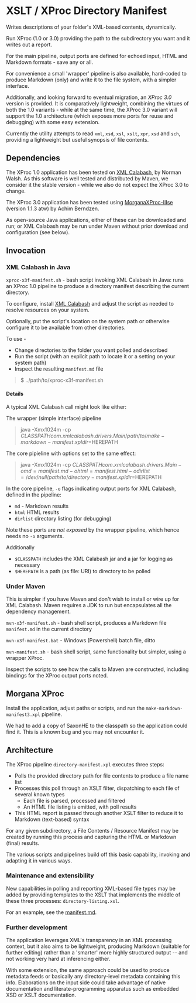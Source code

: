 # XSLT / XProc Directory Manifest

Writes descriptions of your folder's XML-based contents, dynamically.

Run XProc (1.0 or 3.0) providing the path to the subdirectory you want and it writes out a report.

For the main pipeline, output ports are defined for echoed input, HTML and Markdown formats - save any or all.

For convenience a small 'wrapper' pipeline is also available, hard-coded to produce Markdown (only) and write it to the file system, with a  simpler interface.

Additionally, and looking forward to eventual migration, an *XProc 3.0* version is provided. It is comparatively lightweight, combining the virtues of both the 1.0 variants - while at the same time, the XProc 3.0 variant will support the 1.0 architecture (which exposes more ports for reuse and debugging) with some easy extension.

Currently the utility attempts to read `xml`, `xsd`, `xsl`, `xslt`, `xpr`, `xsd` and `sch`, providing a lightweight but useful synopsis of file contents.

## Dependencies

The XProc 1.0 application has been tested on [XML Calabash](http://xmlcalabash.com), by Norman Walsh. As this software is well tested and distributed by Maven, we consider it the stable version - while we also do not expect the XProc 3.0 to change.

The XProc 3.0 application has been tested using [MorganaXProc-IIIse](http://xml-project.com) (version 1.1.3 atw) by Achim Berndzen.

As open-source Java applications, either of these can be downloaded and run; or XML Calabash may be run under Maven without prior download and configuration (see below).

## Invocation

### XML Calabash in Java

`xproc-x3f-manifest.sh` - bash script invoking XML Calabash in Java: runs an XProc 1.0 pipeline to produce a directory manifest describing the current directory.

To configure, install [XML Calabash](http://xmlcalabash.com) and adjust the script as needed to resolve resources on your system.

Optionally, put the script's location on the system path or otherwise configure it to be available from other directories.

To use -

* Change directories to the folder you want polled and described
* Run the script (with an explicit path to locate it or a setting on your system path)
* Inspect the resulting `manifest.md` file

> $ ../path/to/xproc-x3f-manifest.sh

#### Details

A typical XML Calabash call might look like either:

The wrapper (simple interface) pipeline

> java -Xmx1024m -cp $CLASSPATH com.xmlcalabash.drivers.Main /path/to/make-markdown-manifest.xpl dir=$HEREPATH

The core pipieline with options set to the same effect:

> java -Xmx1024m -cp $CLASSPATH com.xmlcalabash.drivers.Main -omd=manifest.md -ohtml=manifest.html -odirlist=/dev/null /path/to/directory-manifest.xpl dir=$HEREPATH

In the core pipeline, `-o` flags indicating output ports for XML Calabash, defined in the pipeline:

- `md` - Markdown results
- `html` HTML results
- `dirlist` directory listing (for debugging)

Note these ports are *not exposed* by the wrapper pipeline, which hence needs no `-o` arguments.

Additionally

- `$CLASSPATH` includes the XML Calabash jar and a jar for logging as necessary
- `$HEREPATH` is a path (as file: URI) to directory to be polled

### Under Maven

This is simpler if you have Maven and don't wish to install or wire up for XML Calabash. Maven requires a JDK to run but encapsulates all the dependency management.

`mvn-x3f-manifest.sh` - bash shell script, produces a Markdown file `manifest.md` in the current directory

`mvn-x3f-manifest.bat` - Windows (Powershell) batch file, ditto

`mvn-manifest.sh` - bash shell script, same functionality but simpler, using a wrapper XProc.

Inspect the scripts to see how the calls to Maven are constructed, including bindings for the XProc output ports noted.

## Morgana XProc

Install the application, adjust paths or scripts, and run the `make-markdown-manifest3.xpl` pipeline.

We had to add a copy of SaxonHE to the classpath so the application could find it. This is a known bug and you may not encounter it.

## Architecture

The XProc pipeline `directory-manifest.xpl` executes three steps:

- Polls the provided directory path for file contents to produce a file name list
- Processes this poll through an XSLT filter, dispatching to each file of several known types
  - Each file is parsed, processed and filtered
  - An HTML file listing is emitted, with poll results
- This HTML report is passed through another XSLT filter to reduce it to Markdown (text-based) syntax

For any given subdirectory, a File Contents / Resource Manifest may be created by running this process and capturing the HTML or Markdown (final) results.

The various scripts and pipelines build off this basic capability, invoking and adapting it in various ways. 

### Maintenance and extensibility

New capabilities in polling and reporting XML-based file types may be added by providing templates to the XSLT that implements the middle of these three processes: `directory-listing.xsl`. 

For an example, see the [manifest.md](manifest.md).

### Further development

The application leverages XML's transparency in an XML processing context, but it also aims to be lightweight, producing Markdown (suitable for further editing) rather than a 'smarter' more highly structured output -- and not working very hard at inferencing either.

With some extension, the same approach could be used to produce metadata feeds or basically any directory-level metadata containing this info. Elaborations on the input side could take advantage of native documentation and literate-programming apparatus such as embedded XSD or XSLT documentation.
